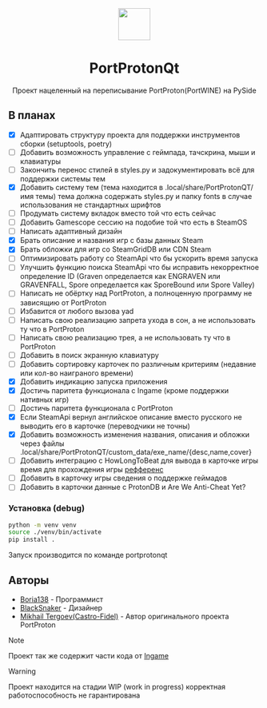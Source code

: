 <div align="center">
  <img src="https://raw.githubusercontent.com/Castro-Fidel/PortWINE/master/data_from_portwine/img/gui/portproton.svg" width="64">
  <h1 align="center">PortProtonQt</h1>
  <p align="center">Проект нацеленный на переписывание PortProton(PortWINE) на PySide</p>
</div>

## В планах

- [X] Адаптировать структуру проекта для поддержки инструментов сборки (setuptools, poetry)
- [ ] Добавить возможность управление с геймпада, тачскрина, мыши и клавиатуры
- [ ] Закончить перенос стилей в styles.py и задокументировать всё для поддержки системы тем
- [X] Добавить систему тем (тема находится в .local/share/PortProtonQT/имя темы) тема должна содержать styles.py и папку fonts в случае использования не стандартных шрифтов
- [ ] Продумать систему вкладок вместо той что есть сейчас
- [ ] Добавить Gamescope сессию на подобие той что есть в SteamOS
- [ ] Написать адаптивный дизайн
- [X] Брать описание и названия игр с базы данных Steam
- [X] Брать обложки для игр со SteamGridDB или CDN Steam
- [ ] Оптимизировать работу со SteamApi что бы ускорить время запуска
- [ ] Улучшить функцию поиска SteamApi что бы исправить некорректное определение ID (Graven определается как ENGRAVEN или GRAVENFALL, Spore определается как SporeBound или Spore Valley)
- [ ] Написать не обёртку над PortProton, а полноценную программу не зависящию от PortProton
- [ ] Избавится от любого вызова yad
- [ ] Написать свою реализацию запрета ухода в сон, а не использовать ту что в PortProton
- [ ] Написать свою реализацию трея, а не использовать ту что в PortProton
- [ ] Добавить в поиск экранную клавиатуру
- [ ] Добавить сортировку карточек по различным критериям (недавние или кол-во наиграного времени)
- [X] Добавить индикацию запуска приложения
- [X] Достичь паритета функционала с Ingame (кроме поддержки нативных игр)
- [ ] Достичь паритета функционала с PortProton
- [X] Если SteamApi вернул английское описание вместо русского не выводить его в карточке (переводчики не точны)
- [X] Добавить возможность изменения названия, описания и обложки через файлы .local/share/PortProtonQT/custom_data/exe_name/{desc,name,cover}
- [ ] Добавить интеграцию с HowLongToBeat для вывода в карточке игры время для прохождения игры [рефференс](https://github.com/hulkrelax/hltb-for-deck)
- [ ] Добавить в карточку игры сведения о поддержке геймадов 
- [ ] Добавить в карточки данные с ProtonDB и Are We Anti-Cheat Yet?

### Установка (debug)

```sh
python -m venv venv
source ./venv/bin/activate
pip install .
```

Запуск производится по команде portprotonqt

## Авторы

* [Boria138](https://github.com/Boria138) - Программист
* [BlackSnaker](https://github.com/BlackSnaker) - Дизайнер
* [Mikhail Tergoev(Castro-Fidel)](https://github.com/Castro-Fidel) - Автор оригинального проекта PortProton

> [!NOTE]
> Проект так же содержит части кода от [Ingame](https://github.com/Castro-Fidel/ingame)

> [!WARNING]  
> Проект находится на стадии WIP (work in progress) корректная работоспособность не гарантирована
